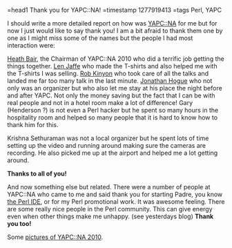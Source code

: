 =head1 Thank you for YAPC::NA!
=timestamp 1277919413
=tags Perl, YAPC

I should write a more detailed report on how was <a href="http://yapc2010.com/yn2010/">YAPC::NA</a> 
for me but for now I just would like to say thank you! I am a bit afraid to thank them one by one as I might
miss some of the names but the people I had most interaction were:

<a href="http://www.linkedin.com/in/bairh">Heath Bair</a>, the Chairman of YAPC::NA 2010 who did a 
terrific job getting the things together. <a href="http://www.linkedin.com/in/lenjaffe">Len Jaffe</a>
who made the T-shirts and also helped me with the T-shirts I was selling.
<a href="http://www.linkedin.com/in/robkinyon">Rob Kinyon</a> who took care of all the talks and landed me 
far too many talk in the last minute.
<a href="http://www.linkedin.com/in/hogue">Jonathan Hogue</a> who not only was an organizer but who also 
let me stay at his place the night before and after YAPC. Not only the money saving but the fact that 
I can be with real people and not in a hotel room make a lot of difference!
Gary (Henderson ?) is not even a Perl hacker but he spent so many hours in the hospitality room and 
helped so many people that it is hard to know how to thank him for this.

Krishna Sethuraman was not a local organizer but he spent lots of time setting up the video and 
running around making sure the cameras are recording. He also picked me up at the airport and
helped me a lot getting around.

<b>Thanks to all of you!</b>

And now something else but related. There were a number of people at YAPC::NA 
who came to me and said thank you for starting Padre, you know <a href="http://padre.perlide.org/">the Perl IDE</a>,
or for my Perl promotional work. It was awesome feeling. There are some really nice people in the Perl community.
This can give energy even when other things make me unhappy. (see yesterdays blog) <b>Thank you too!</b>

Some <a href="http://www.flickr.com/search/?q=yapcna2010&w=all">pictures of YAPC::NA 2010</a>.

